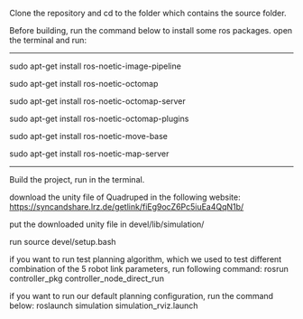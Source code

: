 Clone the repository and cd to the folder which contains the source folder.

Before building, run the command below to install some ros packages. open the terminal and run:

------------------------------------------------------------------------------------------------
sudo apt-get install ros-noetic-image-pipeline

sudo apt-get install ros-noetic-octomap

sudo apt-get install ros-noetic-octomap-server

sudo apt-get install ros-noetic-octomap-plugins

sudo apt-get install ros-noetic-move-base

sudo apt-get install ros-noetic-map-server

------------------------------------------------------------------------------------------------

Build the project, run <catkin build> in the terminal.

download the unity file of Quadruped in the following website: https://syncandshare.lrz.de/getlink/fiEg9ocZ6Pc5iuEa4QqN1b/

put the downloaded unity file in devel/lib/simulation/

run source devel/setup.bash

if you want to run test planning algorithm, which we used to test different combination of the 5 robot link parameters, run following command:
rosrun controller_pkg controller_node_direct_run

if you want to run our default planning configuration, run the command below:
roslaunch simulation simulation_rviz.launch 

